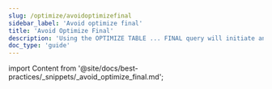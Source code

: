 ```yaml
---
slug: /optimize/avoidoptimizefinal
sidebar_label: 'Avoid optimize final'
title: 'Avoid Optimize Final'
description: 'Using the OPTIMIZE TABLE ... FINAL query will initiate an unscheduled merge of data parts.'
doc_type: 'guide'
---
```


import Content from '@site/docs/best-practices/_snippets/_avoid_optimize_final.md';

<Content />
